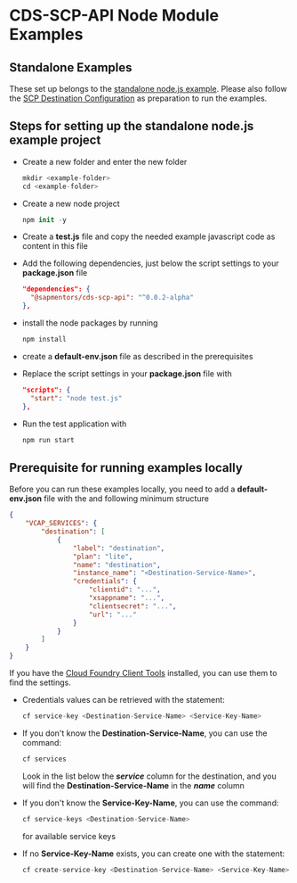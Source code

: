 # CDS-SCP-API Node Module Examples

## Standalone Examples

These set up belongs to the [standalone node.js example](./readme.md). Please also follow the [SCP Destination Configuration](../README.md) as preparation to run the examples.

## Steps for setting up the standalone node.js example project

- Create a new folder and enter the new folder
  ```swift
  mkdir <example-folder>
  cd <example-folder>
  ```

- Create a new node project
  ```swift
  npm init -y
  ```

- Create a **test.js** file and copy the needed example javascript code as content in this file

- Add the following dependencies, just below the script settings to your **package.json** file 
  ```json
  "dependencies": {
    "@sapmentors/cds-scp-api": "^0.0.2-alpha"
  },
  ```

- install the node packages by running 
  ```swift
  npm install
  ```

- create a **default-env.json** file as described in the prerequisites 

- Replace the script settings in your **package.json** file with 
  ```json
  "scripts": {
    "start": "node test.js"
  },
  ```

- Run the test application with
  ```swift
  npm run start
  ```



## Prerequisite for running examples locally

Before you can run these examples locally, you need to add a **default-env.json** file with the and following minimum structure

```json
{ 
    "VCAP_SERVICES": {
        "destination": [
            {
                "label": "destination",
                "plan": "lite",
                "name": "destination",
                "instance_name": "<Destination-Service-Name>",
                "credentials": {
                    "clientid": "...",
                    "xsappname": "...",
                    "clientsecret": "...",
                    "url": "..."
                }
            }
        ]
    }
}
```
If you have the [Cloud Foundry Client Tools](https://developers.sap.com/tutorials/cp-cf-download-cli.html) installed, you can use them to find the settings.

- Credentials values can be retrieved with the statement:
  ```swift
  cf service-key <Destination-Service-Name> <Service-Key-Name>
  ```

- If you don't know the **Destination-Service-Name**, you can use the command:
  ```swift
  cf services 
  ```
  Look in the list below the ***service*** column for the destination, and you will find the **Destination-Service-Name** in the ***name*** column

- If you don't know the **Service-Key-Name**, you can use the command:
  ```swift
  cf service-keys <Destination-Service-Name>
  ```
  for available service keys

- If no **Service-Key-Name** exists, you can create one with the statement:
  ```swift
  cf create-service-key <Destination-Service-Name> <Service-Key-Name>
  ```

